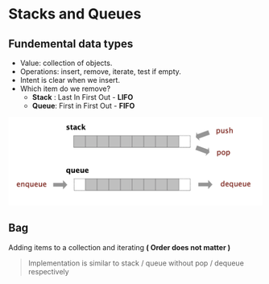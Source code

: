 # Stacks and Queues

## Fundemental data types

* Value: collection of objects.
* Operations: insert, remove, iterate, test if empty.
* Intent is clear when we insert.
* Which item do we remove?
  * **Stack** : Last In First Out - **LIFO**
  * **Queue**: First in First Out - **FIFO**

![STACK, QUEUE  - INSERT , REMOVE OPERATIONS](<../../.gitbook/assets/image (19) (1).png>)

## Bag

Adding items to a collection and iterating **( Order does not matter )**

> Implementation is similar to stack / queue without pop / dequeue respectively
